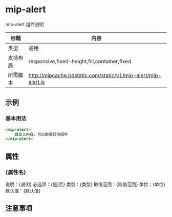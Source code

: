# mip-alert

mip-alert 组件说明

标题|内容
----|----
类型|通用
支持布局|responsive,fixed-height,fill,container,fixed
所需脚本|http://mipcache.bdstatic.com/static/v1/mip-alert/mip-alert.js

## 示例

### 基本用法
```html
<mip-alert>
    自定义内容，可以嵌套其他组件
</mip-alert>
```

## 属性

### {属性名}

说明：{说明}
必选项：{是|否}
类型：{类型}
取值范围：{取值范围}
单位：{单位}
默认值：{默认值}

## 注意事项

